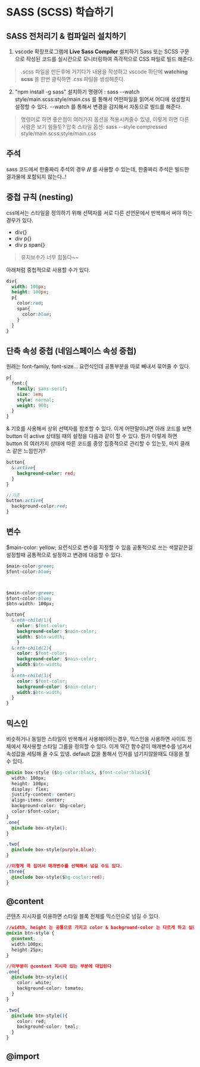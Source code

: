 # SASS (SCSS) 학습하기

## SASS 전처리기 & 컴파일러 설치하기

1. vscode 확장프로그램에 **Live Sass Compiler** 설치하기
  Sass 또는 SCSS 구문으로 작성된 코드를 실시간으로 모니터링하여 즉각적으로 CSS
  파일로 빌드 해준다. 

  > .scss 파일을 만든후에 거기다가 내용을 작성하고 vscode 하단에 **watching scss** 을 한번 클릭하면 .css 파일을 생성해준다.

2. "npm install -g sass" 설치하기
  명령어 : sass --watch style/main.scss:style/main.css 를 통해서 어떤파일을 읽어서 어디에 생성할지 설정할 수 있다.
  --watch 를 통해서 변경을 감지해서 자동으로 빌드를 해준다.
  > 명령어로 하면 좋은점이 여러가지 옵션을 적용시켜줄수 있넹, 이렇게 하면 다른사람은 보기 힘들듯?
  > 압축 스타일 옵션: sass --style compressed style/main.scss:style/main.css


## 주석
sass 코드에서 한줄짜리 주석의 경우 **//** 를 사용할 수 있는데, 한줄짜리 주석은 빌드한 결과물에 포함되지 않는다..!

## 중첩 규칙 (nesting)
css에서는 스타일을 정의하기 위해 선택자를 서로 다른 선언문에서 반복해서 써야 하는 경우가 있다. 
- div{}
- div p{}
- div p span{}
> 유지보수가 너무 힘들다~~

아래처럼 중첩적으로 사용할 수가 있다.
```sass
div{
  width: 100px;
  height: 100px;
  p{
    color:red;
    span{
      color:blue;
    }
  }
}
```

## 단축 속성 중첩 (네임스페이스 속성 중첩)
원래는 font-family, font-size... 요런식인데 공통부분을 따로 빼내서 묶어줄 수 있다.
```sass
p{
  font:{
    family: sans-serif;
    size: 1em;
    style: normal;
    weight: 900;
  }
}
```

& 기호를 사용해서 상위 선택자를 참조할 수 있다. 이게 어떤말이냐면 아래 코드를 보면 button 이 active 상태일 때의 설정을 다음과 같이 할 수 있다. 뭔가 이렇게 하면 button 의 여러가지 상태에 따른 코드를 중앙 집중적으로 관리할 수 있는듯, 마치 클래스 같은 느낌인가?
```sass
button{
  &:active{
    background-color: red;
  }
}

//기존
button:active{
  background-color:red;
}
```

## 변수
$main-color: yellow; 요런식으로 변수를 지정할 수 있음
공통적으로 쓰는 색깔같은걸 설정할때 공통적으로 설정하고 변경에 대응할 수 있다.

```css
$main-color:green;
$font-color:blue;



$main-color:green;
$font-color:blue;
$btn-width: 100px;

button{
  &:nth-child(1){
    color: $font-color;
    background-color: $main-color;
    width: $btn-width;
    }
  &:nth-child(2){
    color: $font-color;
    background-color: $main-color;
    width:$btn-width;
  }
  &:nth-child(3){
    color: $font-color;
    background-color: $main-color;
    width:$btn-width;    
  }
}
```

## 믹스인
비슷하거나 동일한 스타일이 반복해서 사용해야하는경우, 믹스인을 사용하면 사이트 전체에서 재사용할 스타일 그룹을 정의할 수 있다.
이게 약간 함수같이 매개변수를 넘겨서 속성값을 세팅해 줄 수도 있넹. default 값을 통해서 인자를 넘기지않을때도 대응을 할 수 있다.

```css
@mixin box-style ($bg-color:black, $font-color:black){
  width: 100px;
  height: 100px;
  display: flex;
  justify-content: center;
  align-items: center;
  background-color: $bg-color;
  color:$font-color;
} 
.one{
  @include box-style();
}

.two{
  @include box-style(purple,blue);
}

//이렇게 콕 집어서 매개변수를 선택해서 넘길 수도 있다.
.three{
  @include box-style($bg-coclor:red);
}
```

## @content
콘텐츠 지시자를 이용하면 스타일 블록 전체를 믹스인으로 넘길 수 있다.

```css
//width, height 는 공통으로 가지고 color & background-color 는 다르게 하고 싶을 때
@mixin btn-style {
  @content;
  width:100px;
  height:25px;
}

//이부분이 @content 지시자 있는 부분에 대입된다
.one{
  @include btn-style(){
    color: white;
    background-color: tomato;
  }
}

.two{
  @include btn-style(){
    color: red;
    background-color: teal;
  }
}

```

## @import
